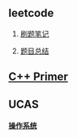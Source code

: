 ## leetcode
1. [刷题笔记](code/code.md)

2. [题目总结](code/recover.md)

## [C++ Primer](primer/primer.md)

## UCAS
#### [操作系统](ucas/ucas.md)

